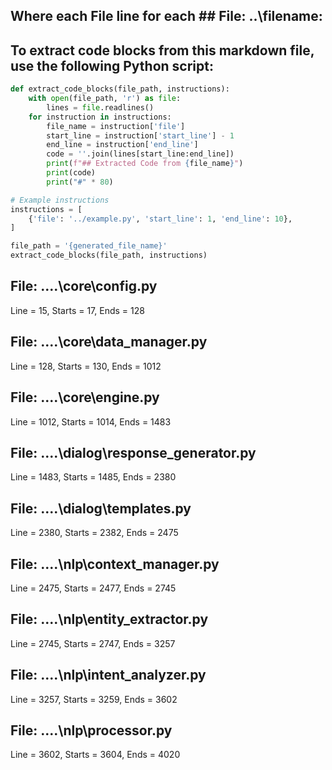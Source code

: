 ## Where each File line for each ## File: ..\filename: 

## To extract code blocks from this markdown file, use the following Python script:

```python
def extract_code_blocks(file_path, instructions):
    with open(file_path, 'r') as file:
        lines = file.readlines()
    for instruction in instructions:
        file_name = instruction['file']
        start_line = instruction['start_line'] - 1
        end_line = instruction['end_line']
        code = ''.join(lines[start_line:end_line])
        print(f"## Extracted Code from {file_name}")
        print(code)
        print("#" * 80)

# Example instructions
instructions = [
    {'file': '../example.py', 'start_line': 1, 'end_line': 10},
]

file_path = '{generated_file_name}'
extract_code_blocks(file_path, instructions)
```

## File: ..\..\core\config.py
Line = 15, Starts = 17, Ends = 128

## File: ..\..\core\data_manager.py
Line = 128, Starts = 130, Ends = 1012

## File: ..\..\core\engine.py
Line = 1012, Starts = 1014, Ends = 1483

## File: ..\..\dialog\response_generator.py
Line = 1483, Starts = 1485, Ends = 2380

## File: ..\..\dialog\templates.py
Line = 2380, Starts = 2382, Ends = 2475

## File: ..\..\nlp\context_manager.py
Line = 2475, Starts = 2477, Ends = 2745

## File: ..\..\nlp\entity_extractor.py
Line = 2745, Starts = 2747, Ends = 3257

## File: ..\..\nlp\intent_analyzer.py
Line = 3257, Starts = 3259, Ends = 3602

## File: ..\..\nlp\processor.py
Line = 3602, Starts = 3604, Ends = 4020

